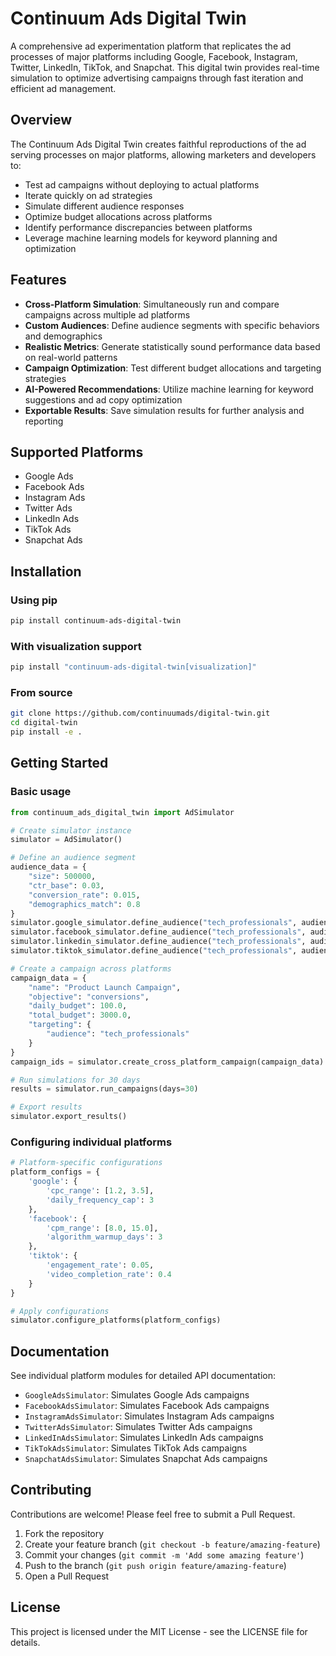 # Continuum Ads Digital Twin

A comprehensive ad experimentation platform that replicates the ad processes of major platforms including Google, Facebook, Instagram, Twitter, LinkedIn, TikTok, and Snapchat. This digital twin provides real-time simulation to optimize advertising campaigns through fast iteration and efficient ad management.

## Overview

The Continuum Ads Digital Twin creates faithful reproductions of the ad serving processes on major platforms, allowing marketers and developers to:

- Test ad campaigns without deploying to actual platforms
- Iterate quickly on ad strategies
- Simulate different audience responses
- Optimize budget allocations across platforms
- Identify performance discrepancies between platforms
- Leverage machine learning models for keyword planning and optimization

## Features

- **Cross-Platform Simulation**: Simultaneously run and compare campaigns across multiple ad platforms
- **Custom Audiences**: Define audience segments with specific behaviors and demographics
- **Realistic Metrics**: Generate statistically sound performance data based on real-world patterns
- **Campaign Optimization**: Test different budget allocations and targeting strategies
- **AI-Powered Recommendations**: Utilize machine learning for keyword suggestions and ad copy optimization
- **Exportable Results**: Save simulation results for further analysis and reporting

## Supported Platforms

- Google Ads
- Facebook Ads
- Instagram Ads
- Twitter Ads
- LinkedIn Ads
- TikTok Ads
- Snapchat Ads

## Installation

### Using pip

```bash
pip install continuum-ads-digital-twin
```

### With visualization support

```bash
pip install "continuum-ads-digital-twin[visualization]"
```

### From source

```bash
git clone https://github.com/continuumads/digital-twin.git
cd digital-twin
pip install -e .
```

## Getting Started

### Basic usage

```python
from continuum_ads_digital_twin import AdSimulator

# Create simulator instance
simulator = AdSimulator()

# Define an audience segment
audience_data = {
    "size": 500000,
    "ctr_base": 0.03,
    "conversion_rate": 0.015,
    "demographics_match": 0.8
}
simulator.google_simulator.define_audience("tech_professionals", audience_data)
simulator.facebook_simulator.define_audience("tech_professionals", audience_data)
simulator.linkedin_simulator.define_audience("tech_professionals", audience_data)
simulator.tiktok_simulator.define_audience("tech_professionals", audience_data)

# Create a campaign across platforms
campaign_data = {
    "name": "Product Launch Campaign",
    "objective": "conversions",
    "daily_budget": 100.0,
    "total_budget": 3000.0,
    "targeting": {
        "audience": "tech_professionals"
    }
}
campaign_ids = simulator.create_cross_platform_campaign(campaign_data)

# Run simulations for 30 days
results = simulator.run_campaigns(days=30)

# Export results
simulator.export_results()
```

### Configuring individual platforms

```python
# Platform-specific configurations
platform_configs = {
    'google': {
        'cpc_range': [1.2, 3.5],
        'daily_frequency_cap': 3
    },
    'facebook': {
        'cpm_range': [8.0, 15.0],
        'algorithm_warmup_days': 3
    },
    'tiktok': {
        'engagement_rate': 0.05,
        'video_completion_rate': 0.4
    }
}

# Apply configurations
simulator.configure_platforms(platform_configs)
```

## Documentation

See individual platform modules for detailed API documentation:

- `GoogleAdsSimulator`: Simulates Google Ads campaigns
- `FacebookAdsSimulator`: Simulates Facebook Ads campaigns
- `InstagramAdsSimulator`: Simulates Instagram Ads campaigns
- `TwitterAdsSimulator`: Simulates Twitter Ads campaigns
- `LinkedInAdsSimulator`: Simulates LinkedIn Ads campaigns
- `TikTokAdsSimulator`: Simulates TikTok Ads campaigns
- `SnapchatAdsSimulator`: Simulates Snapchat Ads campaigns

## Contributing

Contributions are welcome! Please feel free to submit a Pull Request.

1. Fork the repository
2. Create your feature branch (`git checkout -b feature/amazing-feature`)
3. Commit your changes (`git commit -m 'Add some amazing feature'`)
4. Push to the branch (`git push origin feature/amazing-feature`)
5. Open a Pull Request

## License

This project is licensed under the MIT License - see the LICENSE file for details.
